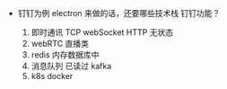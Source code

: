 - 钉钉为例
  electron 来做的话，还要哪些技术栈
  钉钉功能？

  1. 即时通讯 TCP webSocket
    HTTP 无状态
  2. webRTC 直播类
  3. redis 内存数据库中
  4. 消息队列 已读过 kafka
  5. k8s docker